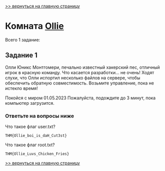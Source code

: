 [>> вернуться на главную страницу](https://github.com/BEPb/tryhackme/blob/master/README.md)

# Комната [Ollie](https://tryhackme.com/r/room/ollie) 

Всего 1 заданиe:
## Задание 1
Олли Юникс Монтгомери, печально известный хакерский пес, отличный игрок в красную команду. Что касается разработки...
не очень! Ходят слухи, что Олли испортил несколько файлов на сервере, чтобы обеспечить обратную совместимость. 
Возьмите управление, пока не истекло время!

Покойся с миром 01.05.2023
Пожалуйста, подождите до 3 минут, пока компьютер загрузится.
### Ответьте на вопросы ниже
Что такое флаг user.txt?
```commandline
THM{Ollie_boi_is_daH_Cut3st}
```
Что такое флаг root.txt?
```commandline
THM{Ollie_Luvs_Chicken_Fries}
```


[>> вернуться на главную страницу](https://github.com/BEPb/tryhackme/blob/master/README.md)